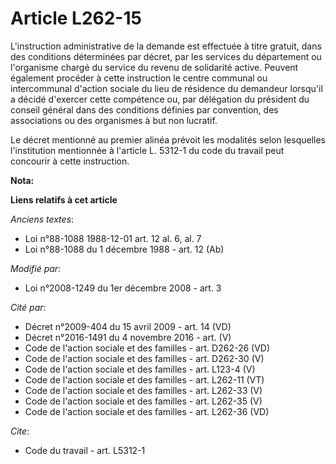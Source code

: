 # Article L262-15

L'instruction administrative de la demande est effectuée à titre gratuit, dans des conditions déterminées par décret, par les
services du département ou l'organisme chargé du service du revenu de solidarité active. Peuvent également procéder à cette
instruction le centre communal ou intercommunal d'action sociale du lieu de résidence du demandeur lorsqu'il a décidé
d'exercer cette compétence ou, par délégation du président du conseil général dans des conditions définies par convention,
des associations ou des organismes à but non lucratif. 

Le décret mentionné au premier alinéa prévoit les modalités selon lesquelles l'institution mentionnée à l'article L. 5312-1
du code du travail peut concourir à cette instruction.

**Nota:**



**Liens relatifs à cet article**

_Anciens textes_:

  - Loi n°88-1088 1988-12-01 art. 12 al. 6, al. 7
  - Loi n°88-1088 du 1 décembre 1988 - art. 12 (Ab)

_Modifié par_:

  - Loi n°2008-1249 du 1er décembre 2008 - art. 3

_Cité par_:

  - Décret n°2009-404 du 15 avril 2009 - art. 14 (VD)
  - Décret n°2016-1491 du 4 novembre 2016 - art. (V)
  - Code de l'action sociale et des familles - art. D262-26 (VD)
  - Code de l'action sociale et des familles - art. D262-30 (V)
  - Code de l'action sociale et des familles - art. L123-4 (V)
  - Code de l'action sociale et des familles - art. L262-11 (VT)
  - Code de l'action sociale et des familles - art. L262-33 (V)
  - Code de l'action sociale et des familles - art. L262-35 (V)
  - Code de l'action sociale et des familles - art. L262-36 (VD)

_Cite_:

  - Code du travail - art. L5312-1
